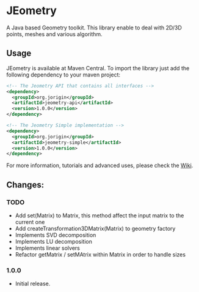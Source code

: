 # JEometry
A Java based Geometry toolkit. This library enable to deal with 2D/3D points, meshes and various algorithm.

## Usage
JEometry is available at Maven Central. To import the library just add the following dependency to your maven project:
```xml
<!-- The Jeometry API that contains all interfaces -->
<dependency>
  <groupId>org.jorigin</groupId>
  <artifactId>jeometry-api</artifactId>
  <version>1.0.0</version>
</dependency>

<!-- The Jeometry Simple implementation -->
<dependency>
  <groupId>org.jorigin</groupId>
  <artifactId>jeometry-simple</artifactId>
  <version>1.0.0</version>
</dependency>
```
For more information, tutorials and advanced uses, please check the [Wiki](https://github.com/jorigin/jeometry/wiki).

## Changes:

### TODO
  - Add set(Matrix) to Matrix, this method affect the input matrix to the current one
  - Add createTransformation3DMatrix(Matrix) to geometry factory
  - Implements SVD decomposition
  - Implements LU decomposition
  - Implements linear solvers
  - Refactor getMatrix / setMAtrix within Matrix in order to handle sizes
  
### 1.0.0
  + Initial release.
